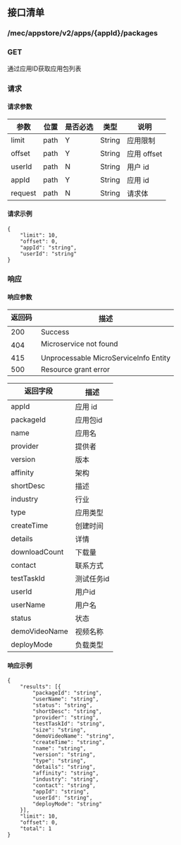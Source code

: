 ## 接口清单

### /mec/appstore/v2/apps/{appId}/packages
###  GET
通过应用ID获取应用包列表
### 请求
#### 请求参数
|参数 |位置 | 是否必选 | 类型 |说明|
|-----|-----|----|------|-----|
|limit | path |Y| String | 应用限制 |
|offset | path |Y| String | 应用 offset |
|userId | path |N| String | 用户 id|
|appId | path |Y| String | 应用 id|
|request | path |N| String | 请求体|

#### 请求示例
```
{
    "limit": 10,
    "offset": 0,
    "appId": "string",
    "userId": "string"
}
```

### 响应
#### 响应参数
|返回码  |描述|
|-----|-----|
|200 | Success |
|404 | Microservice not found |
|415 | Unprocessable MicroServiceInfo Entity  |
|500 | Resource grant error |

|返回字段  |描述|
|-----|-----|
|appId | 应用 id |
|packageId | 应用包id |
|name | 应用名 |
|provider | 提供者 |
|version | 版本 |
|affinity | 架构 |
|shortDesc | 描述 |
|industry | 行业 |
|type | 应用类型 |
|createTime | 创建时间 |
|details | 详情 |
|downloadCount |下载量 |
|contact | 联系方式 |
|testTaskId | 测试任务id |
|userId | 用户id |
|userName | 用户名 |
|status | 状态 |
|demoVideoName | 视频名称 |
|deployMode | 负载类型 |

#### 响应示例
```
{
    "results": [{
        "packageId": "string",
        "userName": "string",
        "status": "string",
        "shortDesc": "string",
        "provider": "string",
        "testTaskId": "string",
        "size": "string",
        "demoVideoName": "string",
        "createTime": "string",
        "name": "string",
        "version": "string",
        "type": "string",
        "details": "string",
        "affinity": "string",
        "industry": "string",
        "contact": "string",
        "appId": "string",
        "userId": "string",
        "deployMode": "string"
    }],
    "limit": 10,
    "offset": 0,
    "total": 1
}
```
